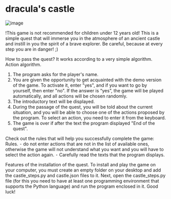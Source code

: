 # dracula's castle
![image](https://user-images.githubusercontent.com/99908400/225577101-725cae91-6d79-4baf-96f2-9f7d67517a55.png)


!This game is not recommended for children under 12 years old!
This is a simple quest that will immerse you in the atmosphere of an ancient castle and instill in you the spirit of a brave explorer. Be careful, because at every step you are in danger! ;)

How to pass the quest? It works according to a very simple algorithm.
Action algorithm.
  1. The program asks for the player's name.
  2. You are given the opportunity to get acquainted with the demo version of the game. To activate it, enter "yes", and if you want to go by yourself, then enter "no". If the answer is “yes”, the game will be played automatically, and all actions will be chosen randomly.
  3. The introductory text will be displayed.
  4. During the passage of the quest, you will be told about the current situation, and you will be able to choose one of the actions proposed by the program. To select an action, you need to enter it from the keyboard.
  5. The game is over if after the text the program displayed "End of the quest".

Check out the rules that will help you successfully complete the game:
Rules.
  ⁃ do not enter actions that are not in the list of available ones, otherwise the game will not understand what you want and you will have to select the action again.
  ⁃ Carefully read the texts that the program displays.
  
Features of the installation of the quest.
To install and play the game on your computer, you must create an empty folder on your desktop and add the castle_steps.py and castle.json files to it. Next, open the castle_steps.py file (for this you need to have at least one programming environment that supports the Python language) and run the program enclosed in it.
Good luck!
